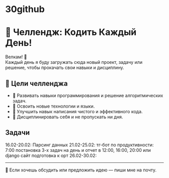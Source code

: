 # 30github

# 🚀 Челлендж: Кодить Каждый День!  

Велкам! 🎯  
Каждый день я буду загружать сюда новый проект, задачу или решение, чтобы прокачать свои навыки и дисциплину.

## 🎯 Цели челленджа  
- 📌 Развивать навыки программирования и решение алгоритмических задач.  
- 📌 Освоить новые технологии и языки.  
- 📌 Улучшить навык написания чистого и эффективного кода.  
- 📌 Дисциплинировать себя и не пропускать ни дня.  

## Задачи

16.02-20.02: Парсинг данных
21.02-25.02: тг-бот по продуктивности: 7:00 постановка 3-х задач на день и отчет в 12:00, 16:00, 20:00 или django сайт подготовка к орт
26.02-30.02: 
 

---

💪 Если хочешь обсудить или предложить идею — пиши мне на почту.   
